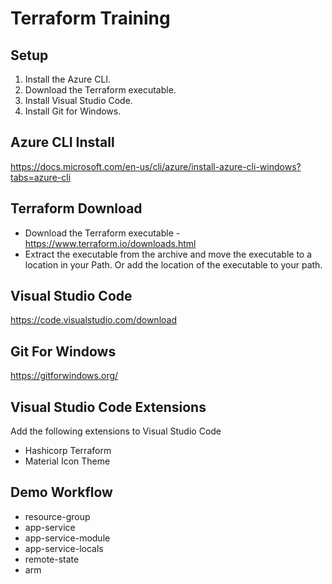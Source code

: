 # Terraform Training

## Setup

1. Install the Azure CLI.
2. Download the Terraform executable.
3. Install Visual Studio Code.
4. Install Git for Windows.

## Azure CLI Install

https://docs.microsoft.com/en-us/cli/azure/install-azure-cli-windows?tabs=azure-cli

## Terraform Download
* Download the Terraform executable - https://www.terraform.io/downloads.html
* Extract the executable from the archive and move the executable to a location in your Path.  Or add the location of the executable to your path.

## Visual Studio Code

https://code.visualstudio.com/download

## Git For Windows
https://gitforwindows.org/


## Visual Studio Code Extensions
Add the following extensions to Visual Studio Code
* Hashicorp Terraform
* Material Icon Theme


## Demo Workflow
* resource-group
* app-service
* app-service-module
* app-service-locals
* remote-state
* arm

